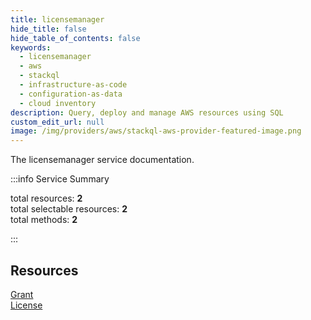 ```yaml
---
title: licensemanager
hide_title: false
hide_table_of_contents: false
keywords:
  - licensemanager
  - aws
  - stackql
  - infrastructure-as-code
  - configuration-as-data
  - cloud inventory
description: Query, deploy and manage AWS resources using SQL
custom_edit_url: null
image: /img/providers/aws/stackql-aws-provider-featured-image.png
---
```


The licensemanager service documentation.

:::info Service Summary

<div class="row">
<div class="providerDocColumn">
<span>total resources:&nbsp;<b>2</b></span><br />
<span>total selectable resources:&nbsp;<b>2</b></span><br />
<span>total methods:&nbsp;<b>2</b></span><br />
</div>
</div>

:::

## Resources
<div class="row">
<div class="providerDocColumn">
<a href="/providers/aws/licensemanager/Grant/">Grant</a>
</div>
<div class="providerDocColumn">
<a href="/providers/aws/licensemanager/License/">License</a>
</div>
</div>